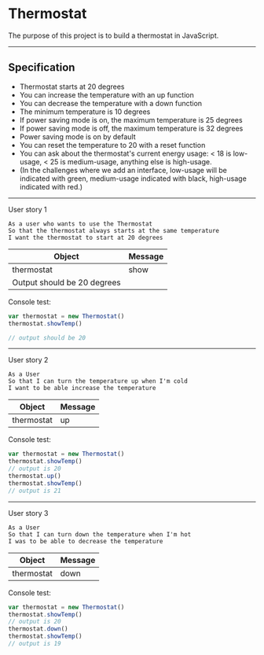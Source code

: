 # Thermostat

The purpose of this project is to build a thermostat in JavaScript.

---

## Specification

* Thermostat starts at 20 degrees
* You can increase the temperature with an up function
* You can decrease the temperature with a down function
* The minimum temperature is 10 degrees
* If power saving mode is on, the maximum temperature is 25 degrees
* If power saving mode is off, the maximum temperature is 32 degrees
* Power saving mode is on by default
* You can reset the temperature to 20 with a reset function
* You can ask about the thermostat's current energy usage: < 18 is low-usage, < 25 is medium-usage, anything else is high-usage.
* (In the challenges where we add an interface, low-usage will be indicated with green, medium-usage indicated with black, high-usage indicated with red.)

---

User story 1

```
As a user who wants to use the Thermostat
So that the thermostat always starts at the same temperature
I want the thermostat to start at 20 degrees
```

Object | Message
-|-
thermostat | show
 | Output should be 20 degrees

Console test:
```js
var thermostat = new Thermostat()
thermostat.showTemp()

// output should be 20
```
---

User story 2

```
As a User
So that I can turn the temperature up when I'm cold
I want to be able increase the temperature
```
Object | Message
-|-
thermostat | up

Console test:
```js
var thermostat = new Thermostat()
thermostat.showTemp()
// output is 20
thermostat.up()
thermostat.showTemp()
// output is 21
```
---

User story 3

```
As a User
So that I can turn down the temperature when I'm hot
I was to be able to decrease the temperature
```

Object | Message
-|-
thermostat | down

Console test:
```js
var thermostat = new Thermostat()
thermostat.showTemp()
// output is 20
thermostat.down()
thermostat.showTemp()
// output is 19
```

